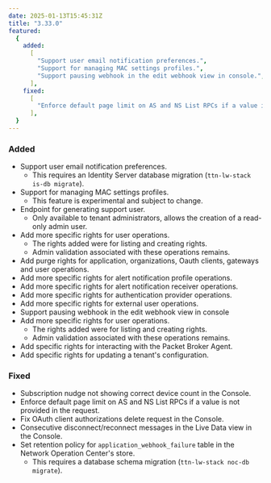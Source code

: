 ```yaml
---
date: 2025-01-13T15:45:31Z
title: "3.33.0"
featured:
  {
    added:
      [
        "Support user email notification preferences.",
        "Support for managing MAC settings profiles.",
        "Support pausing webhook in the edit webhook view in console.",
      ],
    fixed:
      [
        "Enforce default page limit on AS and NS List RPCs if a value is not provided in the request.",
      ],
  }
---
```


### Added

- Support user email notification preferences.
  - This requires an Identity Server database migration (`ttn-lw-stack is-db migrate`).
- Support for managing MAC settings profiles.
  - This feature is experimental and subject to change.
- Endpoint for generating support user.
  - Only available to tenant administrators, allows the creation of a read-only admin user.
- Add more specific rights for user operations.
  - The rights added were for listing and creating rights.
  - Admin validation associated with these operations remains.
- Add purge rights for application, organizations, Oauth clients, gateways and user operations.
- Add more specific rights for alert notification profile operations.
- Add more specific rights for alert notification receiver operations.
- Add more specific rights for authentication provider operations.
- Add more specific rights for external user operations.
- Support pausing webhook in the edit webhook view in console
- Add more specific rights for user operations.
  - The rights added were for listing and creating rights.
  - Admin validation associated with these operations remains.
- Add specific rights for interacting with the Packet Broker Agent.
- Add specific rights for updating a tenant's configuration.

### Fixed

- Subscription nudge not showing correct device count in the Console.
- Enforce default page limit on AS and NS List RPCs if a value is not provided in the request.
- Fix OAuth client authorizations delete request in the Console.
- Consecutive disconnect/reconnect messages in the Live Data view in the Console.
- Set retention policy for `application_webhook_failure` table in the Network Operation Center's store.
  - This requires a database schema migration (`ttn-lw-stack noc-db migrate`).
